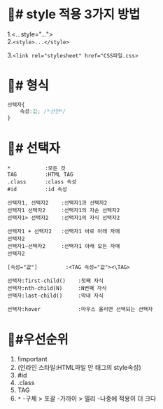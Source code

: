 # 💖# style 적용 3가지 방법
1.<...style="...">   
2.`<style>...</style>`
<!-- 태그라고해서 미리보기에 뜨지 않음 -->
<!-- 1옆에있는 따움표를 넣으면 미리보깅 생김-->
3.`<link rel="stylesheet" href="CSS파일.css>`

# 💖# 형식   
```css
선택자{
    속성:값; /*선언*/
}
```
# 💖# 선택자
<!-- alt화살표 줄바꿈 -->
```
*           :모든 것
TAG         :HTML TAG
.class      :class 속성
#id         :id 속성

선택자1, 선택자2    :선택자1과 선택자2 
선택자1 선택자2     :선택자1의 자손 선택자2
선택자1> 선택자2    :선택자1의 자식 선택자2

선택자1 + 선택자2   :선택자1 바로 아래 자매
선택자2
선택자1~선택자2     :선택자1 아래 모든 자매
선택자2

[속성="값"]         :<TAG 속성="값"><\TAG>

선택자:first-child()    :첫째 자식
선택자:nth-child(N)     :N번째 자식
선택자:last-child()     :막내 자식

선택자:hover            :마우스 올리면 선택되는 선택자
```
<!-- 선택자 옆에 화살표가 없으면 자손이다. -->
<!-- 커밋창에 지구본을 누르면 깃허브로 이동한다 -->
<!-- 윈도우+ . 누르면 이모티콘 생성 가능 -->
# 💖#우선순위
1. !important            
2. (인라인 스타일:HTML파일 안 태그의 style속성)   
3. #id    
4. .class    
5. TAG   
6. `*`
-구체 > 포괄
-가까이 > 멀리
-나중에 적용이 더 크다